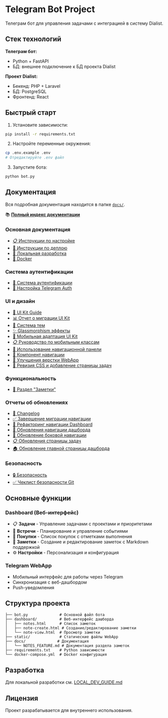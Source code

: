 # Telegram Bot Project

Телеграм бот для управления задачами с интеграцией в систему Dialist.

## Стек технологий

**Телеграм бот:**
- Python + FastAPI
- БД: внешнее подключение к БД проекта Dialist

**Проект Dialist:**
- Бекенд: PHP + Laravel
- БД: PostgreSQL
- Фронтенд: React

## Быстрый старт

1. Установите зависимости:
```bash
pip install -r requirements.txt
```

2. Настройте переменные окружения:
```bash
cp .env.example .env
# Отредактируйте .env файл
```

3. Запустите бота:
```bash
python bot.py
```

## Документация

Вся подробная документация находится в папке [`docs/`](./docs/).

📚 **[Полный индекс документации](./docs/INDEX.md)**

### Основная документация
- [📋 Инструкции по настройке](./docs/SETUP.md)
- [🚀 Инструкции по деплою](./docs/DEPLOY_INSTRUCTIONS.md)
- [🔧 Локальная разработка](./docs/LOCAL_DEV_GUIDE.md)
- [🐳 Docker](./docs/DOCKER_README.md)

### Система аутентификации
- [🔐 Система аутентификации](./docs/AUTH_SYSTEM.md)
- [📱 Настройка Telegram Auth](./docs/TELEGRAM_AUTH_SETUP.md)

### UI и дизайн
- [🎨 UI Kit Guide](./docs/UI_KIT_GUIDE.md)
- [📊 Отчет о миграции UI Kit](./docs/UI_KIT_MIGRATION_REPORT.md)
- [🌈 Система тем](./docs/THEME_SYSTEM.md)
- [✨ Glassmorphism эффекты](./docs/GLASSMORPHISM_REPORT.md)
- [📱 Мобильная адаптация UI Kit](./docs/MOBILE_ADAPTATION_REPORT.md)
- [📋 Руководство по мобильным классам](./docs/MOBILE_CLASSES_GUIDE.md)
- [🧭 Использование навигационной панели](./docs/NAVBAR_USAGE.md)
- [🧭 Компонент навигации](./docs/NAVIGATION_COMPONENT.md)
- [🔧 Улучшения верстки WebApp](./docs/WEBAPP_LAYOUT_IMPROVEMENTS.md)
- [🔄 Ревизия CSS и добавление страницы задач](./docs/WEBAPP_CSS_REVISION.md)

### Функциональность
- [📝 Раздел "Заметки"](./docs/NOTES_FEATURE.md)

### Отчеты об обновлениях
- [📝 Changelog](./docs/CHANGELOG.md)
- [✅ Завершение миграции навигации](./docs/NAVIGATION_MIGRATION_COMPLETE.md)
- [🔄 Рефакторинг навигации Dashboard](./docs/NAVIGATION_REFACTORING_REPORT.md)
- [🔄 Обновления навигации дашборда](./docs/DASHBOARD_NAVIGATION_UPDATE.md)
- [🧭 Обновление боковой навигации](./docs/SIDEBAR_NAVIGATION_UPDATE.md)
- [📋 Обновления страницы задач](./docs/TASKS_PAGE_UPDATE.md)
- [🏠 Обновление главной страницы дашборда](./docs/DASHBOARD_MAIN_UPDATE.md)

### Безопасность
- [🔒 Безопасность](./docs/SECURITY.md)
- [✅ Чеклист безопасности Git](./docs/GIT_SAFETY_CHECKLIST.md)

## Основные функции

### Dashboard (Веб-интерфейс)
- 📋 **Задачи** - Управление задачами с проектами и приоритетами
- 📅 **Встречи** - Планирование и управление событиями
- 🛒 **Покупки** - Список покупок с отметками выполнения
- 📝 **Заметки** - Создание и редактирование заметок с Markdown поддержкой
- ⚙️ **Настройки** - Персонализация и конфигурация

### Telegram WebApp
- Мобильный интерфейс для работы через Telegram
- Синхронизация с веб-дашбордом
- Push-уведомления

## Структура проекта

```
├── bot.py              # Основной файл бота
├── dashboard/          # Веб-интерфейс дашборда
│   ├── notes.html      # Список заметок
│   ├── note-create.html # Создание/редактирование заметки
│   └── note-view.html  # Просмотр заметки
├── static/             # Статические файлы WebApp
├── docs/              # Документация
│   └── NOTES_FEATURE.md # Документация раздела заметок
├── requirements.txt    # Python зависимости
└── docker-compose.yml  # Docker конфигурация
```

## Разработка

Для локальной разработки см. [LOCAL_DEV_GUIDE.md](./docs/LOCAL_DEV_GUIDE.md)

## Лицензия

Проект разрабатывается для внутреннего использования.